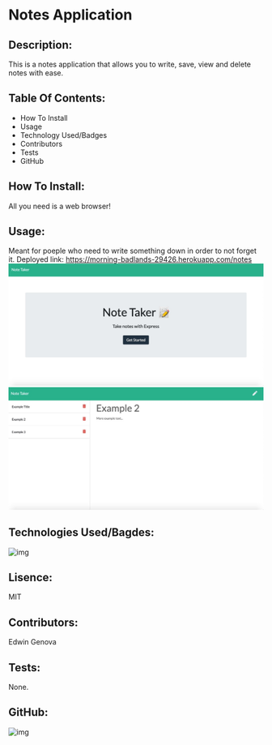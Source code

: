 # Notes Application
## Description: 
This is a notes application that allows you to write, save, view and delete notes with ease.
## Table Of Contents:
* How To Install
* Usage
* Technology Used/Badges
* Contributors
* Tests
* GitHub
## How To Install: 
All you need is a web browser!
## Usage:
Meant for poeple who need to write something down in order to not forget it.
Deployed link: https://morning-badlands-29426.herokuapp.com/notes
![img](home.jpeg)
![img](example.jpeg)
## Technologies Used/Bagdes: 
![img](https://img.shields.io/badge/JavaScript-used-red)
## Lisence:  
MIT
## Contributors:
Edwin Genova
## Tests:
None.
## GitHub: 
![img](https://avatars0.githubusercontent.com/u/21047601?v=4)

